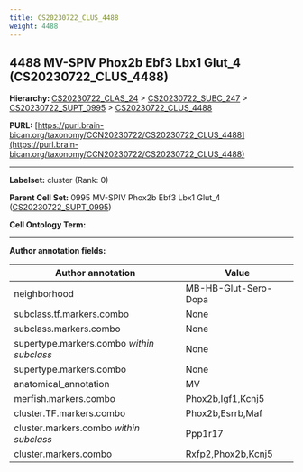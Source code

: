 ```yaml
---
title: CS20230722_CLUS_4488
weight: 4488
---
```

## 4488 MV-SPIV Phox2b Ebf3 Lbx1 Glut_4 (CS20230722_CLUS_4488)
<b>Hierarchy: </b>
[CS20230722_CLAS_24](../CS20230722_CLAS_24) >
[CS20230722_SUBC_247](../CS20230722_SUBC_247) >
[CS20230722_SUPT_0995](../CS20230722_SUPT_0995) >
[CS20230722_CLUS_4488](../CS20230722_CLUS_4488)

**PURL:** [https://purl.brain-bican.org/taxonomy/CCN20230722/CS20230722_CLUS_4488](https://purl.brain-bican.org/taxonomy/CCN20230722/CS20230722_CLUS_4488)

---


**Labelset:** cluster (Rank: 0)

**Parent Cell Set:** 0995 MV-SPIV Phox2b Ebf3 Lbx1 Glut_4 ([CS20230722_SUPT_0995](../CS20230722_SUPT_0995))



**Cell Ontology Term:** 

[MARKER GENES.]: #


---

[TRANSFERRED ANNOTATIONS.]: #


[AUTHOR ANNOTATION FIELDS.]: #


**Author annotation fields:**

| Author annotation | Value |
|-------------------|-------|
|neighborhood|MB-HB-Glut-Sero-Dopa|
|subclass.tf.markers.combo|None|
|subclass.markers.combo|None|
|supertype.markers.combo _within subclass_|None|
|supertype.markers.combo|None|
|anatomical_annotation|MV|
|merfish.markers.combo|Phox2b,Igf1,Kcnj5|
|cluster.TF.markers.combo|Phox2b,Esrrb,Maf|
|cluster.markers.combo _within subclass_|Ppp1r17|
|cluster.markers.combo|Rxfp2,Phox2b,Kcnj5|
